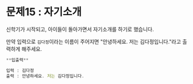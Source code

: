 # 문제15 : 자기소개

신학기가 시작되고, 아이들이 돌아가면서 자기소개를 하기로 했습니다.

만약 입력으로 `김다정`이라는 이름이 주어지면 "안녕하세요. 저는 김다정입니다."라고 출력하게
해주세요.

```jsx
**입출력**

입력 : 김다정
출력 : 안녕하세요. 저는 김다정입니다.
```
